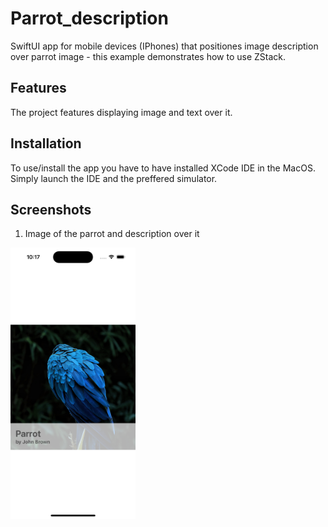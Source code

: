 # Parrot_description

SwiftUI app for mobile devices (IPhones) that positiones image description over parrot image - this example demonstrates how to use ZStack.

## Features

The project features displaying image and text over it.

## Installation

To use/install the app you have to have installed XCode IDE in the MacOS. Simply launch the IDE and the preffered simulator.

## Screenshots

1. Image of the parrot and description over it

<img src="https://github.com/RobertNeat/Parrot_description/blob/main/screenshots/1_first_launch.png" width="200"/>
